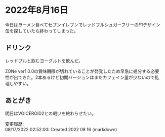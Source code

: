 # 2022年8月16日

今日はラーメン食べてセブンイレブンでレッドブルシュガーフリーのF1デザイン缶を探していたら終わってしまった。

## ドリンク

レッドブルと飲むヨーグルトを飲んだ。

ZONe ver1.0.0の賞味期限が切れていることが発覚したため早急に処分する必要性が出てきた。2本あるけど初期バージョンはまだカフェイン量が少ないので処理しやすい。

## あとがき

明日はVOICEROID2との戦いを終わらせたい。

変更履歴:  
08/17/2022 02:52:00: Created 2022 08 16 (markdown)  
